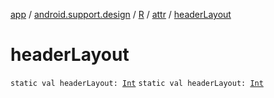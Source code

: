 [app](../../../index.md) / [android.support.design](../../index.md) / [R](../index.md) / [attr](index.md) / [headerLayout](./header-layout.md)

# headerLayout

`static val headerLayout: `[`Int`](https://kotlinlang.org/api/latest/jvm/stdlib/kotlin/-int/index.html)
`static val headerLayout: `[`Int`](https://kotlinlang.org/api/latest/jvm/stdlib/kotlin/-int/index.html)